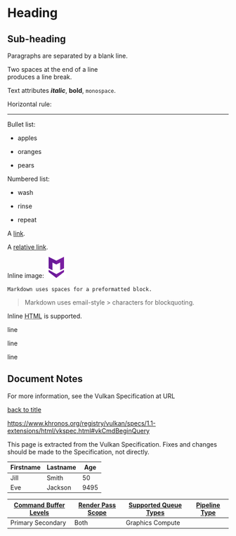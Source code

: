 
# Heading

## Sub-heading

Paragraphs are separated by a blank line.

Two spaces at the end of a line  
produces a line break.

Text attributes **_italic_**, **bold**, `monospace`.

Horizontal rule:

---

Bullet list:

* apples

* oranges

* pears

Numbered list:

* wash

* rinse

* repeat

A [link](http://example.com).

A [relative link](/about).

Inline image: ![Image](https://github.com/adam-p/markdown-here/raw/master/src/common/images/icon48.png)

    Markdown uses spaces for a preformatted block.

> Markdown uses email-style > characters for blockquoting.

Inline <abbr title="Hypertext Markup Language">HTML</abbr> is supported.

line

line

line


## Document Notes

For more information, see the Vulkan Specification at URL

[back to title](#document-notes)

<https://www.khronos.org/registry/vulkan/specs/1.1-extensions/html/vkspec.html#vkCmdBeginQuery>

This page is extracted from the Vulkan Specification. Fixes and changes should be made to the Specification, not directly.


|**Firstname**|**Lastname**|**Age**|
|-------------|------------|-------|
|Jill         |Smith       |     50|
|Eve          |Jackson     |   9495|

|[Command Buffer Levels](#VkCommandBufferLevel)|[Render Pass Scope](#vkCmdBeginRenderPass)|[Supported Queue Types](#VkQueueFlagBits)|[Pipeline Type](#synchronization-pipeline-stages-types)|
|-|-|-|-|
|Primary Secondary|Both|Graphics Compute||

